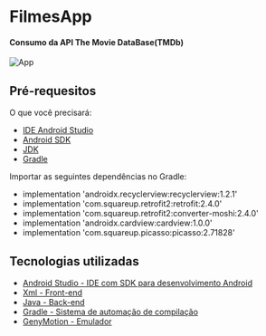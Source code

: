# FilmesApp
#### Consumo da API The Movie DataBase(TMDb)

![App](https://github.com/leandrosax10/FilmesApp/blob/master/gifAppMovie.gif)


 
 ## Pré-requesitos
 O que você precisará:
 * [IDE Android Studio](#Android_Studio)
 * [Android SDK](#Android_Studio)
 * [JDK](#Android_Studio)
 * [Gradle](#Android_Studio)
 
 Importar as seguintes dependências no Gradle:
 * implementation 'androidx.recyclerview:recyclerview:1.2.1'
 * implementation 'com.squareup.retrofit2:retrofit:2.4.0'
 * implementation 'com.squareup.retrofit2:converter-moshi:2.4.0'
 * implementation 'androidx.cardview:cardview:1.0.0'
 * implementation 'com.squareup.picasso:picasso:2.71828'

## Tecnologias utilizadas

* [Android Studio - IDE com SDK para desenvolvimento Android](#Android_Studio)
* [Xml - Front-end](#Android_Studio)
* [Java - Back-end](#Java)
* [Gradle - Sistema de automação de compilação](#Android_Studio)
* [GenyMotion - Emulador](#Geny)
